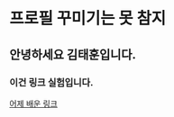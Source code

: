 # 프로필 꾸미기는 못 참지
## 안녕하세요 김태훈입니다.
### 이건 링크 실험입니다.
[어제 배운 링크](https://school.programmers.co.kr/learn/challenges?order=recent&page=1&partIds=37527&gad_source=1&gad_campaignid=22199869887&gbraid=0AAAAAC_c4nC4vK9u1SQfoEhJoODwCkF5k&gclid=Cj0KCQjw-NfDBhDyARIsAD-ILeDLSrtbi8q_qgg8o3mdTRK9dz0gYlPwihsinOaUkcDq-xsBfV9dRz0aAnCQEALw_wcB)

<!--
**flyingeastbird/flyingeastbird** is a ✨ _special_ ✨ repository because its `README.md` (this file) appears on your GitHub profile.

Here are some ideas to get you started:

- 🔭 I’m currently working on ...
- 🌱 I’m currently learning ...
- 👯 I’m looking to collaborate on ...
- 🤔 I’m looking for help with ...
- 💬 Ask me about ...
- 📫 How to reach me: ...
- 😄 Pronouns: ...
- ⚡ Fun fact: ...
-->

